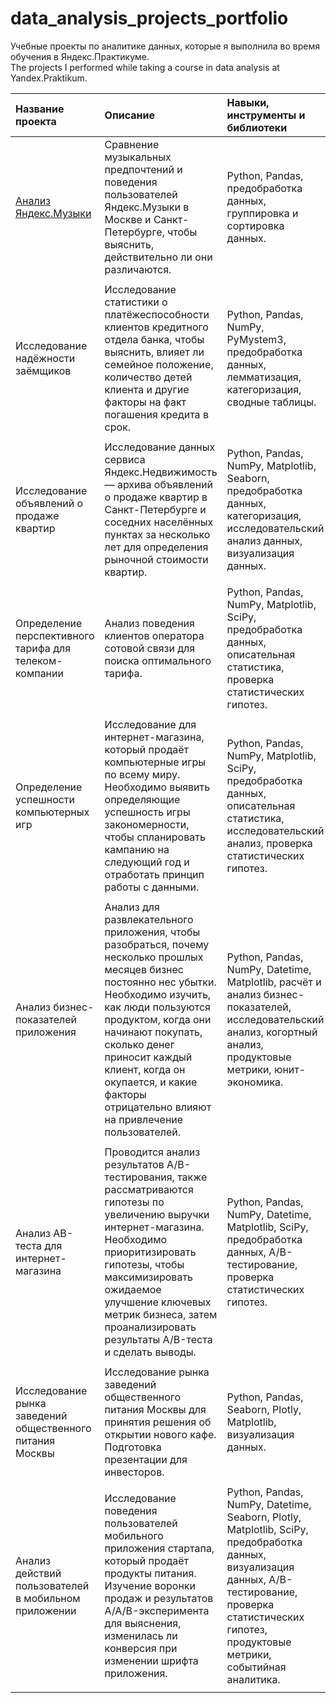 # data_analysis_projects_portfolio
Учебные проекты по аналитике данных, которые я выполнила во время обучения в Яндекс.Практикуме.\
The projects I performed while taking a course in data analysis at Yandex.Praktikum.


| Название проекта          | Описание                                                                                                   |Навыки, инструменты и библиотеки        |
| :------------------------ | :--------------------------------------------------------------------------------------------------------- |:---------------------------------------|
| [Анализ Яндекс.Музыки](https://github.com/valeriya-lu/data_analysis_projects_portfolio/tree/main/1.%20%D0%90%D0%BD%D0%B0%D0%BB%D0%B8%D0%B7%20%D0%AF%D0%BD%D0%B4%D0%B5%D0%BA%D1%81.%D0%9C%D1%83%D0%B7%D1%8B%D0%BA%D0%B8) | Cравнение музыкальных предпочтений и поведения пользователей Яндекс.Музыки в Москве и Санкт-Петербурге, чтобы выяснить, действительно ли они различаются. | Python, Pandas, предобработка данных, группировка и сортировка данных.|
||
| Исследование надёжности заёмщиков | Исследование статистики о платёжеспособности клиентов кредитного отдела банка, чтобы выяснить, влияет ли семейное положение, количество детей клиента и другие факторы на факт погашения кредита в срок. | Python, Pandas, NumPy, PyMystem3, предобработка данных, лемматизация, категоризация, сводные таблицы. |
||
| Исследование объявлений о продаже квартир | Исследование данных сервиса Яндекс.Недвижимость — архива объявлений о продаже квартир в Санкт-Петербурге и соседних населённых пунктах за несколько лет для определения рыночной стоимости квартир. | Python, Pandas, NumPy, Matplotlib, Seaborn, предобработка данных, категоризация, исследовательский анализ данных, визуализация данных. |
||
| Определение перспективного тарифа для телеком-компании| Анализ поведения клиентов оператора сотовой связи для поиска оптимального тарифа. | Python, Pandas, NumPy, Matplotlib, SciPy, предобработка данных, описательная статистика, проверка статистических гипотез. |
||
| Определение успешности компьютерных игр | Исследование для интернет-магазина, который продаёт компьютерные игры по всему миру. Необходимо выявить определяющие успешность игры закономерности, чтобы спланировать кампанию на следующий год и отработать принцип работы с данными. | Python, Pandas, NumPy, Matplotlib, SciPy, предобработка данных, описательная статистика, исследовательский анализ, проверка статистических гипотез. |
||
| Анализ бизнес-показателей приложения | Анализ для развлекательного приложения, чтобы разобраться, почему несколько прошлых месяцев бизнес постоянно нес убытки. Необходимо изучить, как люди пользуются продуктом, когда они начинают покупать, сколько денег приносит каждый клиент, когда он окупается, и какие факторы отрицательно влияют на привлечение пользователей. | Python, Pandas, NumPy, Datetime, Matplotlib, расчёт и анализ бизнес-показателей, исследовательский анализ, когортный анализ, продуктовые метрики, юнит-экономика. |
||
| Анализ AB-теста для интернет-магазина | Проводится анализ результатов A/B-тестирования, также рассматриваются гипотезы по увеличению выручки интернет-магазина. Необходимо приоритизировать гипотезы, чтобы максимизировать ожидаемое улучшение ключевых метрик бизнеса, затем проанализировать результаты A/B-теста и сделать выводы. | Python, Pandas, NumPy, Datetime, Matplotlib, SciPy, предобработка данных, A/B-тестирование, проверка статистических гипотез. |
||
| Исследование рынка заведений общественного питания Москвы | Исследование рынка заведений общественного питания Москвы для принятия решения об открытии нового кафе. Подготовка презентации для инвесторов. | Python, Pandas, Seaborn, Plotly, Matplotlib, визуализация данных. |
||
| Анализ действий пользователей в мобильном приложении | Исследование поведения пользователей мобильного приложения стартапа, который продаёт продукты питания. Изучение воронки продаж и результатов A/A/B-эксперимента для выяснения, изменилась ли конверсия при изменении шрифта приложения. | Python, Pandas, NumPy, Datetime, Seaborn, Plotly, Matplotlib, SciPy, предобработка данных, визуализация данных, A/B-тестирование, проверка статистических гипотез, продуктовые метрики, событийная аналитика. |
||
